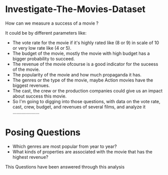 # Investigate-The-Movies-Dataset

How can we measure a success of a movie ? 

It could be by different parameters like:

- The vote rate for the movie if it's highly rated like (8 or 9) in scale of 10 or very low rate like (4 or 5).
- The budget of the movie, mostly the movie with high budget has a bigger probability to succeed.
- The revenue of the movie ofcourse is a good indicator for the suceess of the movie.
- The popularity of the movie and how much propaganda it has.
- The genres or the type of the movie, maybe Action movies have the biggest revenues.
- The cast, the crew or the production companies could give us an impact about success this movie.
- So I'm going to digging into those questions, with data on the vote rate, cast, crew, budget, and revenues of several films, and analyze it .....................

# Posing Questions

- Which genres are most popular from year to year?
- What kinds of properties are associated with the movie that has the highest revenue?

This Questions have been answered through this analysis
